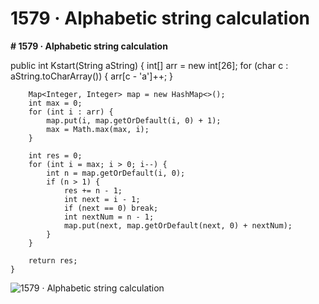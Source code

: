 # 1579 · Alphabetic string calculation

**# 1579 · Alphabetic string calculation**

public int Kstart(String aString) {
        int[] arr = new int[26];
        for (char c : aString.toCharArray()) {
            arr[c - 'a']++;
        }

        Map<Integer, Integer> map = new HashMap<>();
        int max = 0;
        for (int i : arr) {
            map.put(i, map.getOrDefault(i, 0) + 1);
            max = Math.max(max, i);
        }

        int res = 0;
        for (int i = max; i > 0; i--) {
            int n = map.getOrDefault(i, 0);
            if (n > 1) {
                res += n - 1;
                int next = i - 1;
                if (next == 0) break;
                int nextNum = n - 1;
                map.put(next, map.getOrDefault(next, 0) + nextNum);
            }
        }

        return res;
    }

![1579 · Alphabetic string calculation](images/1579%20·%20Alphabetic%20string%20calculation.png)


